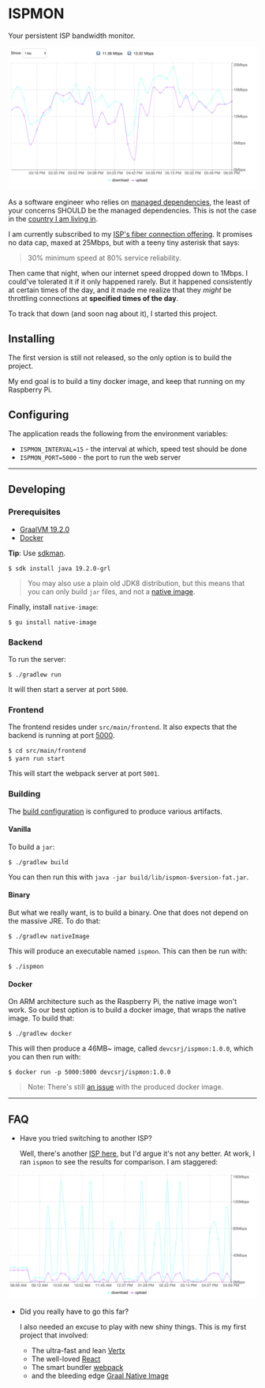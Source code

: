 # ISPMON

Your persistent ISP bandwidth monitor.

![](img/home.png)

As a software engineer who relies on [managed dependencies](https://i.redd.it/tfugj4n3l6ez.png), the least of your 
concerns SHOULD be the managed dependencies. This is not the case in the [country I am living in](https://www.rappler.com/technology/news/171680-philippines-akamai-broadband-adoption-internet-speed-rankings).

I am currently subscribed to my [ISP's fiber connection offering](https://www.convergeict.com/fiber-x/). It promises 
no data cap, maxed at 25Mbps, but with a teeny tiny asterisk that says:

> 30% minimum speed at 80% service reliability.

Then came that night, when our internet speed dropped down to 1Mbps. I could've tolerated it if it only 
happened rarely. But it happened consistently at certain times of the day, and it made me realize that 
they _might_ be throttling connections at **specified times of the day**.

To track that down (and soon nag about it), I started this project.

## Installing

The first version is still not released, so the only option is to build the project.

My end goal is to build a tiny docker image, and keep that running on my Raspberry Pi.

## Configuring

The application reads the following from the environment variables:

* `ISPMON_INTERVAL=15` - the interval at which, speed test should be done
* `ISPMON_PORT=5000` - the port to run the web server

---

## Developing

### Prerequisites

- [GraalVM 19.2.0](https://www.graalvm.org)
- [Docker](https://docs.docker.com/install/)

**Tip**: Use [sdkman](https://sdkman.io/install).

```shell script
$ sdk install java 19.2.0-grl
```

> You may also use a plain old JDK8 distribution, but this means that 
> you can only build `jar` files, and not a [native image](https://www.graalvm.org/docs/reference-manual/aot-compilation/).

Finally, install `native-image`:

```shell script
$ gu install native-image
```

### Backend

To run the server:

```shell script
$ ./gradlew run
```

It will then start a server at port `5000`.

### Frontend

The frontend resides under `src/main/frontend`. It also expects that the 
backend is running at port [5000](src/main/frontend/webpack.config.js).

```shell script
$ cd src/main/frontend
$ yarn run start
```

This will start the webpack server at port `5001`.

### Building

The [build configuration](https://www.graalvm.org/docs/reference-manual/aot-compilation/) is configured 
to produce various artifacts.

#### Vanilla

To build a `jar`:

```shell script
$ ./gradlew build
```

You can then run this with `java -jar build/lib/ispmon-$version-fat.jar`.

#### Binary

But what we really want, is to build a binary. One that does not depend 
on the massive JRE. To do that:

```shell script
$ ./gradlew nativeImage
```

This will produce an executable named `ispmon`. This can then be run with:

```shell script
$ ./ispmon
```

#### Docker

On ARM architecture such as the Raspberry Pi, the native image won't work. So 
our best option is to build a docker image, that wraps the native image. To build 
that:

```shell script
$ ./gradlew docker
```

This will then produce a 46MB~ image, called `devcsrj/ispmon:1.0.0`, which you 
can then run with:

```shell script
$ docker run -p 5000:5000 devcsrj/ispmon:1.0.0
```

> Note: There's still [an issue](http://github.com/devcsrj/ispmon/issues/1) with the produced docker image.

---

## FAQ

* Have you tried switching to another ISP?

    Well, there's another [ISP here](https://pldthome.com/fibr), but I'd argue it's not any better. At 
    work, I ran `ispmon` to see the results for comparison. I am staggered:

![](img/work.png)

* Did you really have to go this far?

    I also needed an excuse to play with new shiny things. This is my first project that involved:
    
    - The ultra-fast and lean [Vertx](https://vertx.io)
    - The well-loved [React](https://reactjs.org)
    - The smart bundler [webpack](https://webpack.js.org)
    - and the bleeding edge [Graal Native Image](https://www.graalvm.org/docs/reference-manual/aot-compilation/)
